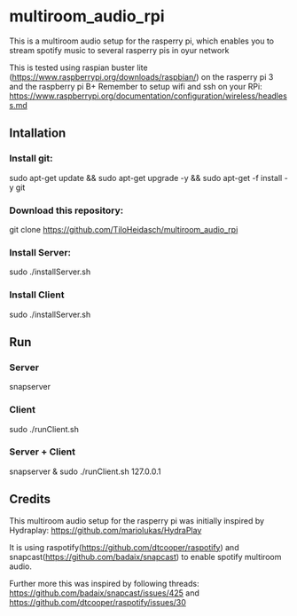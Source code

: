 # multiroom_audio_rpi

This is a multiroom audio setup for the rasperry pi, which enables you to stream spotify music to several rasperry pis in oyur network

This is tested using raspian buster lite (https://www.raspberrypi.org/downloads/raspbian/) on the rasperry pi 3 and the raspberry pi B+
Remember to setup wifi and ssh on your RPi: https://www.raspberrypi.org/documentation/configuration/wireless/headless.md

## Intallation
### Install git:
sudo apt-get update && sudo apt-get upgrade -y && sudo apt-get -f install -y git

### Download this repository:
git clone https://github.com/TiloHeidasch/multiroom_audio_rpi

### Install Server:
sudo ./installServer.sh

### Install Client
sudo ./installServer.sh

## Run
### Server
snapserver
### Client
sudo ./runClient.sh <specify server address>
### Server + Client
snapserver & sudo ./runClient.sh 127.0.0.1

## Credits
This multiroom audio setup for the rasperry pi was initially inspired by Hydraplay: https://github.com/mariolukas/HydraPlay

It is using raspotify(https://github.com/dtcooper/raspotify) and snapcast(https://github.com/badaix/snapcast) to enable spotify multiroom audio.

Further more this was inspired by following threads: https://github.com/badaix/snapcast/issues/425 and https://github.com/dtcooper/raspotify/issues/30

